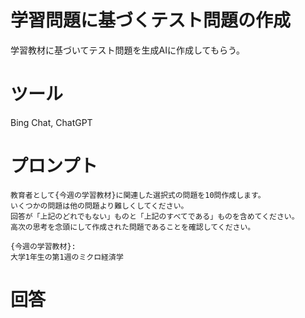 # 学習問題に基づくテスト問題の作成
学習教材に基づいてテスト問題を生成AIに作成してもらう。

# ツール
Bing Chat, ChatGPT

# プロンプト

```
教育者として{今週の学習教材}に関連した選択式の問題を10問作成します。
いくつかの問題は他の問題より難しくしてください。
回答が「上記のどれでもない」ものと「上記のすべてである」ものを含めてください。
高次の思考を念頭にして作成された問題であることを確認してください。

{今週の学習教材}:
大学1年生の第1週のミクロ経済学
```

# 回答